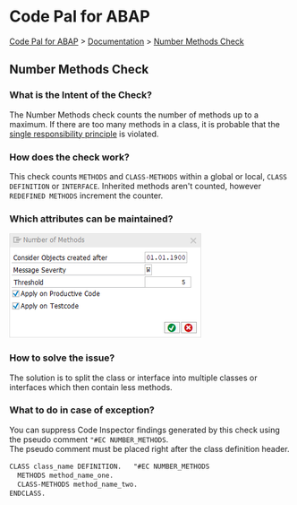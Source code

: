 # Code Pal for ABAP

[Code Pal for ABAP](../../README.md) > [Documentation](../check_documentation.md) > [Number Methods Check](number-methods.md)

## Number Methods Check

### What is the Intent of the Check?

The Number Methods check counts the number of methods up to a maximum. If there are too many methods in a class, it is probable that the [single responsibility principle](https://en.wikipedia.org/wiki/Single_responsibility_principle) is violated.

### How does the check work?

This check counts `METHODS` and `CLASS-METHODS` within a global or local, `CLASS DEFINITION` or `INTERFACE`. Inherited methods aren't counted, however `REDEFINED METHODS` increment the counter.

### Which attributes can be maintained?

![Attributes](./imgs/number_of_methods.png)

### How to solve the issue?

The solution is to split the class or interface into multiple classes or interfaces which then contain less methods.

### What to do in case of exception?

You can suppress Code Inspector findings generated by this check using the pseudo comment `"#EC NUMBER_METHODS`.  
The pseudo comment must be placed right after the class definition header.

```abap
CLASS class_name DEFINITION.   "#EC NUMBER_METHODS
  METHODS method_name_one.
  CLASS-METHODS method_name_two.
ENDCLASS.
```
